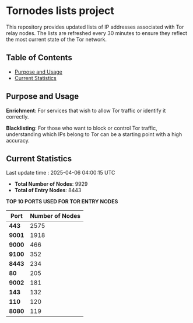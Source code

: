 # Tornodes lists project

This repository provides updated lists of IP addresses associated with Tor relay nodes. The lists are refreshed every 30 minutes to ensure they reflect the most current state of the Tor network.

## Table of Contents

- [Purpose and Usage](#purpose-and-usage)
- [Current Statistics](#current-statistics)


## Purpose and Usage

**Enrichment**: For services that wish to allow Tor traffic or identify it correctly.

**Blacklisting**: For those who want to block or control Tor traffic, understanding which IPs belong to Tor can be a starting point with a high accuracy.

## Current Statistics

Last update time : 2025-04-06 04:00:15 UTC

- **Total Number of Nodes**: 9929
- **Total of Entry Nodes**: 8443

**TOP 10 PORTS USED FOR TOR ENTRY NODES**

| **Port** | **Number of Nodes** |
|------|-----------------|
| **443**   | 2575  |
| **9001**   | 1918  |
| **9000**   | 466  |
| **9100**   | 352  |
| **8443**   | 234  |
| **80**   | 205  |
| **9002**   | 181  |
| **143**   | 132  |
| **110**   | 120  |
| **8080**   | 119  |

